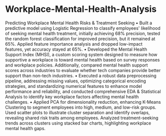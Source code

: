 # Workplace-Mental-Health-Analysis
Predicting Workplace Mental Health Risks &amp; Treatment Seeking
• Built a predictive model using Logistic Regression to classify employees' likelihood of seeking mental
health treatment, initially achieving 68% precision, tested the random forest classification for improved
precision, but it remained at 65%. Applied feature importance analysis and dropped low-impact
features, yet accuracy stayed at 65%.
• Developed the Mental Health Support Index (MHSI), a custom scoring system designed to measure how
supportive a workplace is toward mental health based on survey responses and workplace policies.
Additionally, compared mental health support scores across industries to evaluate whether tech
companies provide better support than non-tech industries.
• Executed a robust data preprocessing pipeline, addressing missing values, optimizing categorical
encoding strategies, and standardizing numerical features to enhance model performance and reliability,
and conducted comprehensive EDA & Statistical Analysis to identify key workplace factors affecting
mental health challenges.
• Applied PCA for dimensionality reduction, enhancing K-Means Clustering to segment employees into
high, medium, and low-risk groups. Used scatter plots to illustrate cluster separation and identify
overlaps, revealing shared risk traits among employees. Analyzed treatment-seeking trends across
clusters using stacked bar charts, highlighting workplace mental health gaps.
